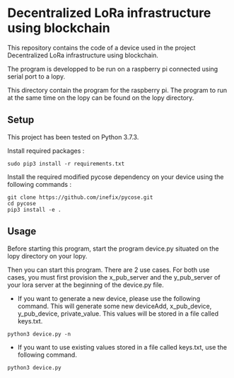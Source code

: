 # Decentralized LoRa infrastructure using blockchain

This repository contains the code of a device used in the project Decentralized LoRa infrastructure using blockchain.

The program is developped to be run on a raspberry pi connected using serial port to a lopy.

This directory contain the program for the raspberry pi. The program to run at the same time on the lopy can be found on the lopy directory.

## Setup

This project has been tested on Python 3.7.3.

Install required packages :
```
sudo pip3 install -r requirements.txt
```

Install the required modified pycose dependency on your device using the following commands :
```
git clone https://github.com/inefix/pycose.git
cd pycose
pip3 install -e .
```

## Usage

Before starting this program, start the program device.py situated on the lopy directory on your lopy.

Then you can start this program. There are 2 use cases. For both use cases, you must first provision the x_pub_server and the y_pub_server of your lora server at the beginning of the device.py file.

* If you want to generate a new device, please use the following command. This will generate some new deviceAdd, x_pub_device, y_pub_device, private_value. This values will be stored in a file called keys.txt.
```
python3 device.py -n

```

* If you want to use existing values stored in a file called keys.txt, use the following command.
```
python3 device.py

```

